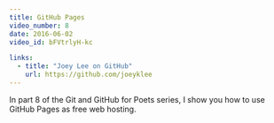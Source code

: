 ```yaml
---
title: GitHub Pages
video_number: 8
date: 2016-06-02
video_id: bFVtrlyH-kc

links:
  - title: "Joey Lee on GitHub"
    url: https://github.com/joeyklee
---
```


In part 8 of the Git and GitHub for Poets series, I show you how to use GitHub Pages as free web hosting. 
